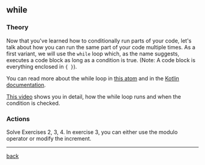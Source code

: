 ## while

### Theory
Now that you've learned how to conditionally run parts of your code, let's talk about how you can run the same part of your code multiple times. As a first variant, we will use the `while` loop which, as the name suggests, executes a code block as long as a condition is true. (Note: A code block is everything enclosed in `{ }`).

You can read more about the while loop in [this atom](https://stepik.org/lesson/103808/step/1?unit=78380) and in the [Kotlin documentation](https://kotlinlang.org/docs/control-flow.html#while-loops). 

[This video](https://www.youtube.com/watch?v=FSHjROeqT38&list=PLlxmoA0rQ-LwgK1JsnMsakYNACYGa1cjR&index=23) shows you in detail, how the while loop runs and when the condition is checked.

### Actions

Solve Exercises 2, 3, 4. In exercise 3, you can either use the modulo operator or modify the increment.

---

[back](../)
